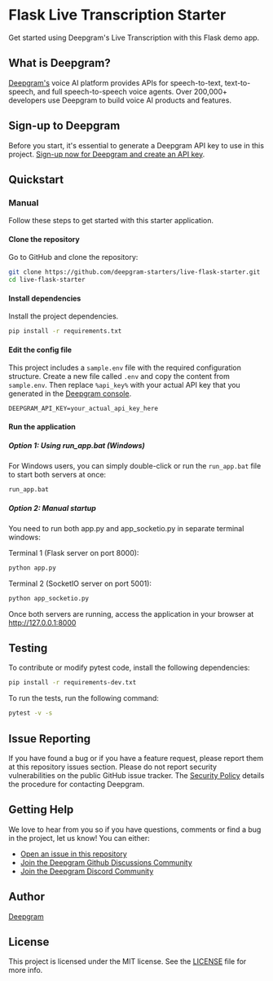 # Flask Live Transcription Starter

Get started using Deepgram's Live Transcription with this Flask demo app.

## What is Deepgram?

[Deepgram's](https://deepgram.com/) voice AI platform provides APIs for speech-to-text, text-to-speech, and full speech-to-speech voice agents. Over 200,000+ developers use Deepgram to build voice AI products and features.

## Sign-up to Deepgram

Before you start, it's essential to generate a Deepgram API key to use in this project. [Sign-up now for Deepgram and create an API key](https://console.deepgram.com/signup?jump=keys).

## Quickstart

### Manual

Follow these steps to get started with this starter application.

#### Clone the repository

Go to GitHub and clone the repository:

```bash
git clone https://github.com/deepgram-starters/live-flask-starter.git
cd live-flask-starter
```

#### Install dependencies

Install the project dependencies.

```bash
pip install -r requirements.txt
```

#### Edit the config file

This project includes a `sample.env` file with the required configuration structure. Create a new file called `.env` and copy the content from `sample.env`. Then replace `%api_key%` with your actual API key that you generated in the [Deepgram console](https://console.deepgram.com/).

```
DEEPGRAM_API_KEY=your_actual_api_key_here
```

#### Run the application

##### Option 1: Using run_app.bat (Windows)

For Windows users, you can simply double-click or run the `run_app.bat` file to start both servers at once:

```bash
run_app.bat
```

##### Option 2: Manual startup

You need to run both app.py and app_socketio.py in separate terminal windows:

Terminal 1 (Flask server on port 8000):
```bash
python app.py
```

Terminal 2 (SocketIO server on port 5001):
```bash
python app_socketio.py
```

Once both servers are running, access the application in your browser at http://127.0.0.1:8000

## Testing

To contribute or modify pytest code, install the following dependencies:

```bash
pip install -r requirements-dev.txt
```

To run the tests, run the following command:

```bash
pytest -v -s
```

## Issue Reporting

If you have found a bug or if you have a feature request, please report them at this repository issues section. Please do not report security vulnerabilities on the public GitHub issue tracker. The [Security Policy](./SECURITY.md) details the procedure for contacting Deepgram.

## Getting Help

We love to hear from you so if you have questions, comments or find a bug in the project, let us know! You can either:

- [Open an issue in this repository](https://github.com/deepgram-starters/live-flask-starter/issues/new)
- [Join the Deepgram Github Discussions Community](https://github.com/orgs/deepgram/discussions)
- [Join the Deepgram Discord Community](https://discord.gg/xWRaCDBtW4)

## Author

[Deepgram](https://deepgram.com)

## License

This project is licensed under the MIT license. See the [LICENSE](./LICENSE) file for more info.

